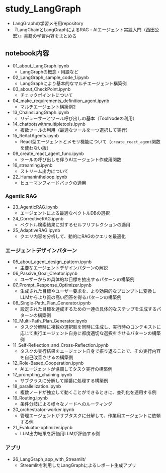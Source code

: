 # study_LangGraph

* LangGraphの学習メモ用repository
* 『LangChainとLangGraphによるRAG・AIエージェント実践入門（西田公宏）』書籍の学習内容をまとめる

## notebook内容
* 01_about_LangGraph.ipynb
  * LangGraphの概念・用語など
* 02_LangGraph_sample_code_1.ipynb
  * LangGraphにより基本的なマルチエージェント構築例
* 03_about_CheckPoint.ipynb
  * チェックポイントについて
* 04_make_requirements_definition_agent.ipynb
  * マルチエージェント構築例2
* 13_ChainsLangGraph.ipynb
  * リデューサーとツール呼び出しの基本（ToolNodeの利用）
* 14_chatbotswithmultipletools.ipynb
  * 複数ツールの利用（最適なツールを一つ選択して実行）
* 15_ReActAgents.ipynb
  * React型エージェントとメモリ機能について（`create_react_agent`関数を使わない版）
* 09_create_react_agent_func.ipynb
  * ツールの呼び出しを伴うAIエージェント作成用関数
* 16_streaming.ipynb
  * ストリーム出力について
* 22_Humanintheloop.ipynb
  * ヒューマンフィードバックの適用

### Agentic RAG
* 23_AgenticRAG.ipynb
  * エージェントによる最適なベクトルDBの選択
* 24_CorrectiveRAG.ipynb
  * ベクトル検索結果に対するセルフリフレクションの適用
* 25_AdaptiveRAG.ipynb
  * クエリ内容を分析して、動的にRAGのクエリを最適化

### エージェントデザインパターン
* 05_about_agent_design_pattern.ipynb
  * 主要なエージェントデザインパターンの解説
* 06_Passive_Goal_Creator.ipynb
  * ユーザーからの具体的な目標を抽出するパターンの構築例
* 07_Prompt_Response_Optimizer.ipynb 
  * 生成された目標やユーザー要求を、より効果的なプロンプトに変換しLLMからより質の高い回答を得るパターンの構築例
* 08_Single-Path_Plan_Generator.ipynb
  * 設定された目標を達成するための一連の具体的なステップを生成するパターンの構築例
* 10_Multi-Path_Plan_Generator.ipynb
  * タスク分解時に複数の選択肢を同時に生成し、実行時のコンテキストに応じて実行エージェント自身に都度適切な選択をさせるパターンの構築例
* 11_Self-Reflection_and_Cross-Reflection.ipynb
  * タスクの実行結果をエージェント自身で振り返ることで、その実行内容を自己改善させるの構築例
* 12_Role-Based_Cooperation.ipynb
  * AIエージェントが協調してタスク実行の構築例
* 17_prompting_chaining.ipynb
  * サブクラスに分解して順番に処理する構築例
* 18_parallelization.ipynb
  * 複数ノードが独立して動くことができるときに、並列化を適用する例
* 19_Routing.ipynb
  * 条件分岐による様々なノードへのルーティング
* 20_orchestrator-worker.ipynb
  * 管理エージェントがサブタスクに分解して、作業用エージェントに依頼する例
* 21_Evaluator-optimizer.ipynb
  * LLM出力結果を評価用LLMが評価する例

### アプリ
* 26_LangGraph_app_with_Streamlit/
  * Streamlitを利用したLangGraphによるレポート生成アプリ
